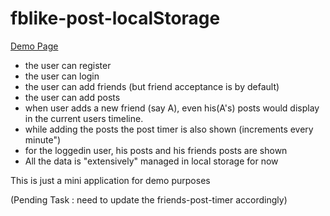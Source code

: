 # fblike-post-localStorage


<p>
<a href="https://gotogsk85.github.io/fblike-post-localStorage/test.html">Demo Page</a>
</p>

 - the user can register
 - the user can login 
 - the user can add friends (but friend acceptance is by default)
 - the user can add posts
 - when user adds a new friend (say A), even his(A's) posts would display in the current users timeline.
 - while adding the posts the post timer is also shown (increments every minute")
 - for the loggedin user, his posts and his friends posts are shown
 - All the data is "extensively" managed in local storage for now
 
 This is just a mini application for demo purposes
 
(Pending Task : need to update the friends-post-timer accordingly)
